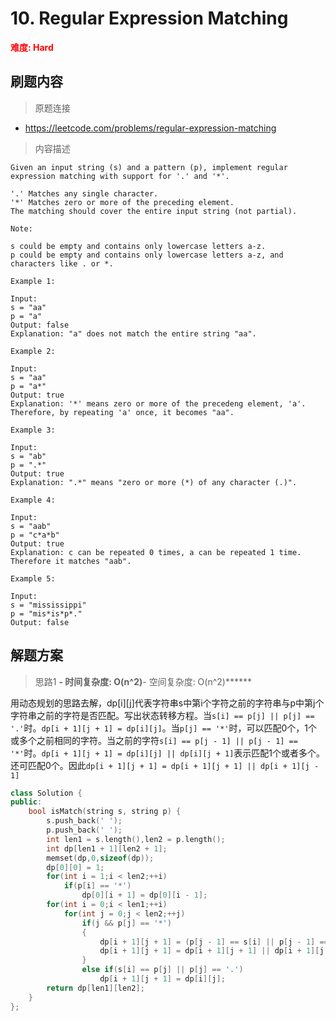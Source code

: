 # 10. Regular Expression Matching

**<font color=red>难度: Hard</font>**

## 刷题内容

> 原题连接

* https://leetcode.com/problems/regular-expression-matching

> 内容描述

```
Given an input string (s) and a pattern (p), implement regular expression matching with support for '.' and '*'.

'.' Matches any single character.
'*' Matches zero or more of the preceding element.
The matching should cover the entire input string (not partial).

Note:

s could be empty and contains only lowercase letters a-z.
p could be empty and contains only lowercase letters a-z, and characters like . or *.

Example 1:

Input:
s = "aa"
p = "a"
Output: false
Explanation: "a" does not match the entire string "aa".

Example 2:

Input:
s = "aa"
p = "a*"
Output: true
Explanation: '*' means zero or more of the precedeng element, 'a'. Therefore, by repeating 'a' once, it becomes "aa".

Example 3:

Input:
s = "ab"
p = ".*"
Output: true
Explanation: ".*" means "zero or more (*) of any character (.)".

Example 4:

Input:
s = "aab"
p = "c*a*b"
Output: true
Explanation: c can be repeated 0 times, a can be repeated 1 time. Therefore it matches "aab".

Example 5:

Input:
s = "mississippi"
p = "mis*is*p*."
Output: false
```

## 解题方案

> 思路1
******- 时间复杂度: O(n^2)******- 空间复杂度: O(n^2)******

用动态规划的思路去解，dp[i][j]代表字符串s中第i个字符之前的字符串与p中第j个字符串之前的字符是否匹配。写出状态转移方程。当```s[i] == p[j] || p[j] == '.'```时。```dp[i + 1][j + 1] = dp[i][j]```。当```p[j] == '*'```时，可以匹配0个，1个或多个之前相同的字符。当之前的字符```s[i] == p[j - 1] || p[j - 1] == '*'```时。```dp[i + 1][j + 1] = dp[i][j] || dp[i][j + 1]```表示匹配1个或者多个。还可匹配0个。因此```dp[i + 1][j + 1] = dp[i + 1][j + 1] || dp[i + 1][j - 1]```

```cpp
class Solution {
public:
    bool isMatch(string s, string p) {
        s.push_back(' ');
        p.push_back(' ');
        int len1 = s.length(),len2 = p.length();
        int dp[len1 + 1][len2 + 1];
        memset(dp,0,sizeof(dp));
        dp[0][0] = 1;
        for(int i = 1;i < len2;++i)
            if(p[i] == '*')
                dp[0][i + 1] = dp[0][i - 1];
        for(int i = 0;i < len1;++i)
            for(int j = 0;j < len2;++j)
                if(j && p[j] == '*')
                {
                    dp[i + 1][j + 1] = (p[j - 1] == s[i] || p[j - 1] == '.') && (dp[i][j] || dp[i][j + 1]);
                    dp[i + 1][j + 1] = dp[i + 1][j + 1] || dp[i + 1][j - 1];
                }
                else if(s[i] == p[j] || p[j] == '.')
                    dp[i + 1][j + 1] = dp[i][j];
        return dp[len1][len2];
    }
};
```
